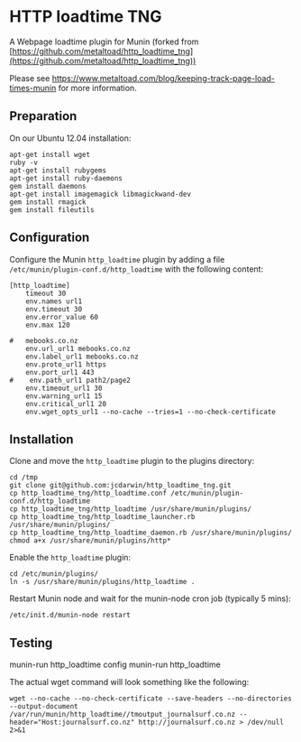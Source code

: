 HTTP loadtime TNG
=================

A Webpage loadtime plugin for Munin (forked from [https://github.com/metaltoad/http_loadtime_tng](https://github.com/metaltoad/http_loadtime_tng))

Please see https://www.metaltoad.com/blog/keeping-track-page-load-times-munin for more information.

## Preparation

On our Ubuntu 12.04 installation:

    apt-get install wget
    ruby -v
    apt-get install rubygems
    apt-get install ruby-daemons
    gem install daemons
    apt-get install imagemagick libmagickwand-dev
    gem install rmagick
    gem install fileutils

## Configuration

Configure the Munin `http_loadtime` plugin by adding a file `/etc/munin/plugin-conf.d/http_loadtime` with the following content:

    [http_loadtime]
        timeout 30
        env.names url1
        env.timeout 30
        env.error_value 60
        env.max 120

    #   mebooks.co.nz
        env.url_url1 mebooks.co.nz
        env.label_url1 mebooks.co.nz
        env.proto_url1 https
        env.port_url1 443
    #    env.path_url1 path2/page2
        env.timeout_url1 30
        env.warning_url1 15
        env.critical_url1 20
        env.wget_opts_url1 --no-cache --tries=1 --no-check-certificate

## Installation

Clone and move the `http_loadtime` plugin to the plugins directory:

    cd /tmp
    git clone git@github.com:jcdarwin/http_loadtime_tng.git
    cp http_loadtime_tng/http_loadtime.conf /etc/munin/plugin-conf.d/http_loadtime
    cp http_loadtime_tng/http_loadtime /usr/share/munin/plugins/
    cp http_loadtime_tng/http_loadtime_launcher.rb /usr/share/munin/plugins/
    cp http_loadtime_tng/http_loadtime_daemon.rb /usr/share/munin/plugins/
    chmod a+x /usr/share/munin/plugins/http*

Enable the `http_loadtime` plugin:

    cd /etc/munin/plugins/
    ln -s /usr/share/munin/plugins/http_loadtime .

Restart Munin node and wait for the munin-node cron job (typically 5 mins):

    /etc/init.d/munin-node restart

## Testing

munin-run http_loadtime config
munin-run http_loadtime

The actual wget command will look something like the following:

    wget --no-cache --no-check-certificate --save-headers --no-directories --output-document /var/run/munin/http_loadtime//tmoutput_journalsurf.co.nz --header="Host:journalsurf.co.nz" http://journalsurf.co.nz > /dev/null 2>&1
